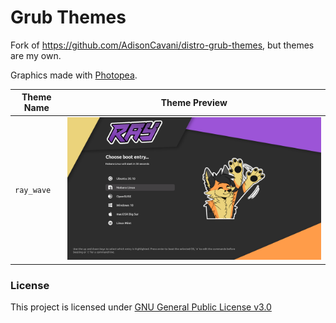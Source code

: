 # Grub Themes
Fork of https://github.com/AdisonCavani/distro-grub-themes, but themes are my own.

Graphics made with [Photopea](https://www.photopea.com/).

| Theme Name | Theme Preview |
| --- | --- |
| `ray_wave` | ![ray_wave theme preview](preview/ray_wave.png "`ray_wave` Theme Preview") |

### License
This project is licensed under [GNU General Public License v3.0](https://github.com/Banakin/grub-themes/blob/master/LICENSE)

